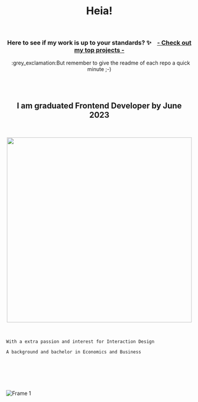 <h1 align="center">Heia!</h1>

<br>



<h3 align="center">Here to see if my work is up to your standards?  ✨ &nbsp&nbsp  <a href="https://github.com/stars/SolveigRebnord/lists/top-projects">- Check out my top projects - </a></h3>

 <p align="center">&nbsp :grey_exclamation:But remember to give the readme of each repo a quick minute ;-)</p> 


<br><br>

<h2 align="center">I am graduated Frontend Developer by June 2023</h2>
<br>

<p align="center">
<a href="https://git.io/streak-stats"><img width="500" src="https://streak-stats.demolab.com?user=solveigrebnord&hide_border=true&date_format=j%20M%5B%20Y%5D&mode=weekly&ring=DDAAA4&fire=D38585&background=00000000&stroke=DD948C&currStreakNum=FFFFFF&sideNums=DDAAA4&currStreakLabel=FFFFFF&dates=CECECEEC&sideLabels=FFFFFF"/></a>
</p>



<br>
<p align="left">
 
```
With a extra passion and interest for Interaction Design
```
```
A background and bachelor in Economics and Business
```

</p>

<br>
<br>
<br><br>





![Frame 1](https://user-images.githubusercontent.com/91594496/216125579-cbbcf3a0-eb49-481d-84b4-839739bd583c.jpg)
